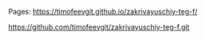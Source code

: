 Pages:
https://timofeevgit.github.io/zakrivayuschiy-teg-f/

https://github.com/timofeevgit/zakrivayuschiy-teg-f.git